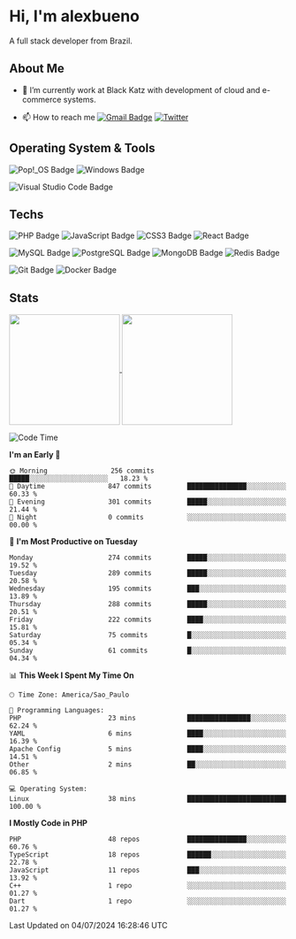 # Hi, I'm alexbueno

A full stack developer from Brazil.

## About Me

- 🌱 I’m currently work at Black Katz with development of cloud and e-commerce systems.

- 📫 How to reach me [![Gmail Badge](https://img.shields.io/badge/-gmail-c14438?style=for-the-badge&logo=Gmail&logoColor=ffffff)](mailto:alexsandrofbueno@gmail.com) [![Twitter](https://img.shields.io/badge/twitter-1DA1F2.svg?style=for-the-badge&logo=twitter&logoColor=ffffff)](https://twitter.com/Alex_Bueno_7)

## Operating System & Tools

![Pop!_OS Badge](https://img.shields.io/badge/Pop!__OS-48B9C7?logo=popos&logoColor=fff&style=flat)
![Windows Badge](https://img.shields.io/badge/Windows-0078D6?logo=windows&logoColor=fff&style=flat)

![Visual Studio Code Badge](https://img.shields.io/badge/Visual%20Studio%20Code-007ACC?logo=visualstudiocode&logoColor=fff&style=flat)

## Techs

![PHP Badge](https://img.shields.io/badge/PHP-777BB4?logo=php&logoColor=fff&style=flat)
![JavaScript Badge](https://img.shields.io/badge/JavaScript-F7DF1E?logo=javascript&logoColor=000&style=flat)
![CSS3 Badge](https://img.shields.io/badge/CSS3-1572B6?logo=css3&logoColor=fff&style=flat)
![React Badge](https://img.shields.io/badge/React-61DAFB?logo=react&logoColor=000&style=flat)

![MySQL Badge](https://img.shields.io/badge/MySQL-4479A1?logo=mysql&logoColor=fff&style=flat)
![PostgreSQL Badge](https://img.shields.io/badge/PostgreSQL-4169E1?logo=postgresql&logoColor=fff&style=flat)
![MongoDB Badge](https://img.shields.io/badge/MongoDB-47A248?logo=mongodb&logoColor=fff&style=flat)
![Redis Badge](https://img.shields.io/badge/Redis-DC382D?logo=redis&logoColor=fff&style=flat)

![Git Badge](https://img.shields.io/badge/Git-F05032?logo=git&logoColor=fff&style=flat)
![Docker Badge](https://img.shields.io/badge/Docker-2496ED?logo=docker&logoColor=fff&style=flat)


## Stats

<a href="https://github.com/anuraghazra/github-readme-stats">
  <img height=200 align="center" src="https://github-readme-stats.vercel.app/api?username=alexbueno7&theme=dark" />
</a>
<a href="https://github.com/anuraghazra/convoychat">
  <img height=200 align="center" src="https://github-readme-stats.vercel.app/api/top-langs?username=alexbueno7&layout=compact&langs_count=8&card_width=320&theme=dark" />
</a>

<!--START_SECTION:waka-->
![Code Time](http://img.shields.io/badge/Code%20Time-1%2C003%20hrs%2038%20mins-blue)

**I'm an Early 🐤** 

```text
🌞 Morning                256 commits         █████░░░░░░░░░░░░░░░░░░░░   18.23 % 
🌆 Daytime                847 commits         ███████████████░░░░░░░░░░   60.33 % 
🌃 Evening                301 commits         █████░░░░░░░░░░░░░░░░░░░░   21.44 % 
🌙 Night                  0 commits           ░░░░░░░░░░░░░░░░░░░░░░░░░   00.00 % 
```
📅 **I'm Most Productive on Tuesday** 

```text
Monday                   274 commits         █████░░░░░░░░░░░░░░░░░░░░   19.52 % 
Tuesday                  289 commits         █████░░░░░░░░░░░░░░░░░░░░   20.58 % 
Wednesday                195 commits         ███░░░░░░░░░░░░░░░░░░░░░░   13.89 % 
Thursday                 288 commits         █████░░░░░░░░░░░░░░░░░░░░   20.51 % 
Friday                   222 commits         ████░░░░░░░░░░░░░░░░░░░░░   15.81 % 
Saturday                 75 commits          █░░░░░░░░░░░░░░░░░░░░░░░░   05.34 % 
Sunday                   61 commits          █░░░░░░░░░░░░░░░░░░░░░░░░   04.34 % 
```


📊 **This Week I Spent My Time On** 

```text
🕑︎ Time Zone: America/Sao_Paulo

💬 Programming Languages: 
PHP                      23 mins             ████████████████░░░░░░░░░   62.24 % 
YAML                     6 mins              ████░░░░░░░░░░░░░░░░░░░░░   16.39 % 
Apache Config            5 mins              ████░░░░░░░░░░░░░░░░░░░░░   14.51 % 
Other                    2 mins              ██░░░░░░░░░░░░░░░░░░░░░░░   06.85 % 

💻 Operating System: 
Linux                    38 mins             █████████████████████████   100.00 % 
```

**I Mostly Code in PHP** 

```text
PHP                      48 repos            ███████████████░░░░░░░░░░   60.76 % 
TypeScript               18 repos            ██████░░░░░░░░░░░░░░░░░░░   22.78 % 
JavaScript               11 repos            ███░░░░░░░░░░░░░░░░░░░░░░   13.92 % 
C++                      1 repo              ░░░░░░░░░░░░░░░░░░░░░░░░░   01.27 % 
Dart                     1 repo              ░░░░░░░░░░░░░░░░░░░░░░░░░   01.27 % 
```




 Last Updated on 04/07/2024 16:28:46 UTC
<!--END_SECTION:waka-->
